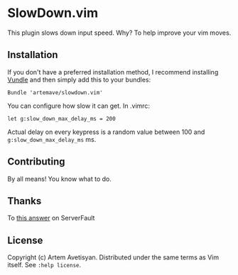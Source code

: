 SlowDown.vim
============

This plugin slows down input speed. Why? To help improve your vim moves.

Installation
------------

If you don't have a preferred installation method, I recommend installing [Vundle](https://github.com/gmarik/vundle) 
and then simply add this to your bundles:

    Bundle 'artemave/slowdown.vim'

You can configure how slow it can get. In .vimrc:

    let g:slow_down_max_delay_ms = 200

Actual delay on every keypress is a random value between 100 and `g:slow_down_max_delay_ms` ms.

Contributing
------------

By all means! You know what to do.

Thanks
------

To [this answer](http://superuser.com/questions/498115/limit-input-speed/498126#498126) on ServerFault

License
-------

Copyright (c) Artem Avetisyan.  Distributed under the same terms as Vim itself.
See `:help license`.
